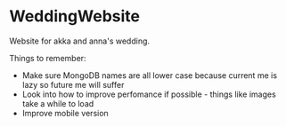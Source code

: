 # WeddingWebsite
Website for <Redacted> akka and <Redacted> anna's wedding.

Things to remember:
- Make sure MongoDB names are all lower case because current me is lazy so future me will suffer
- Look into how to improve perfomance if possible - things like images take a while to load
- Improve mobile version

